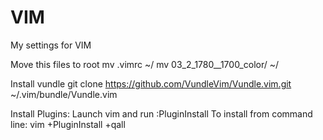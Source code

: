 # VIM
My settings for VIM

Move this files to root 
  mv .vimrc ~/
  mv 03_2_1780__1700_color/ ~/

Install vundle
  git clone https://github.com/VundleVim/Vundle.vim.git ~/.vim/bundle/Vundle.vim

Install Plugins:
  Launch vim and run :PluginInstall
  To install from command line: vim +PluginInstall +qall
